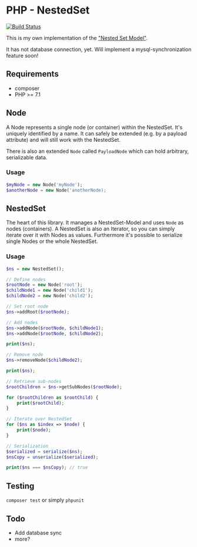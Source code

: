 # PHP - NestedSet

[![Build Status](https://travis-ci.com/marco-kretz/php-nested-set.svg?branch=master)](https://travis-ci.com/marco-kretz/php-nested-set)

This is my own implementation of the ["Nested Set Model"](https://en.wikipedia.org/wiki/Nested_set_model).

It has not database connection, yet. Will implement a mysql-synchronization feature soon!

## Requirements

- composer
- PHP >= 7.1

## Node

A Node represents a single node (or container) within the NestedSet. It's uniquely identified by a name.
It can safely be extended (e.g. by a payload attribute) and will still work with the NestedSet.

There is also an extended `Node` called `PayloadNode` which can hold arbitrary, serializable data.

### Usage

```php
$myNode = new Node('myNode');
$anotherNode = new Node('anotherNode);
```

## NestedSet

The heart of this library. It manages a NestedSet-Model and uses `Node` as nodes (containers).
A NestedSet is also an Iterator, so you can simply iterate over it with Nodes as values.
Furthermore it's possible to serialize single Nodes or the whole NestedSet.


### Usage

```PHP
$ns = new NestedSet();

// Define nodes
$rootNode = new Node('root');
$childNode1 = new Node('child1');
$childNode2 = new Node('child2');

// Set root node
$ns->addRoot($rootNode);

// Add nodes
$ns->addNode($rootNode, $childNode1);
$ns->addNode($rootNode, $childNode2);

print($ns);

// Remove node
$ns->removeNode($childNode2);

print($ns);

// Retrieve sub-nodes
$rootChildren = $ns->getSubNodes($rootNode);

for ($rootChildren as $rootChild) {
    print($rootChild);
}

// Iterate over NestedSet
for ($ns as $index => $node) {
    print($node);
}

// Serialization
$serialized = serialize($ns);
$nsCopy = unserialize($serialized);

print($ns === $nsCopy); // true
```

## Testing

`composer test` or simply `phpunit`

## Todo

- Add database sync
- more?
